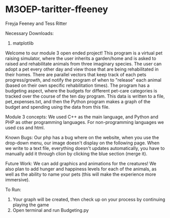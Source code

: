 # M3OEP-taritter-ffeeney

Freyja Feeney and Tess Ritter

Necessary Downloads:
1. matplotlib

Welcome to our module 3 open ended project! This program is a virtual pet raising simulator, where the user inherits a garden/home
and is asked to raised and rehabilitate animals from three imaginary species. The user can adopt a pet every other day and view 
those that are being rehabilitated in their homes. There are parallel vectors that keep track of each pets progress/growth, and 
notify the program of when to "release" each animal (based on their own specific rehabilitation times). The program has a budgeting aspect,
where the budgets for different pet-care categories is tracked over the course of the ten day program. This data is written to a file, pet_expenses.txt,
and then the Python program makes a graph of the budget and spending using the data from this file. 

Module 3 concepts:
We used C++ as the main language, and Python and PHP as other programming languages. For non-programming languages we used css and html.

Known Bugs:
Our php has a bug where on the website, when you use the drop-down menu, our image doesn't display on the following page.
When we write to a text file, everything doesn't updates automatically, you have to manually add it through clion by clicking the blue section (merge it).

Future Work:
We can add graphics and animations for the creatures! We also plan to add hunger and happiness levels for each of the animals, as well as 
the ability to name your pets (this will make the experience more immersive). 

To Run:
1. Your graph will be created, then check up on your process by continuing playing the game
2. Open terminal and run Budgeting.py

